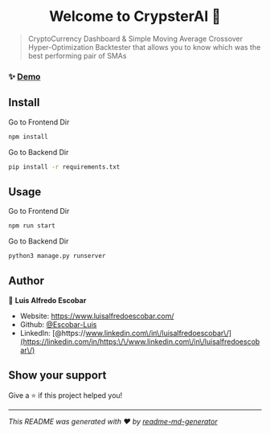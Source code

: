 <h1 align="center">Welcome to CrypsterAI 👋</h1>
<p>
</p>

> CryptoCurrency Dashboard & Simple Moving Average Crossover Hyper-Optimization Backtester that allows you to know which was the best performing pair of SMAs

### ✨ [Demo](https://crypsterai.netlify.app/)

## Install

Go to Frontend Dir
```sh
npm install
```
Go to Backend Dir
```sh
pip install -r requirements.txt
```

## Usage

Go to Frontend Dir
```sh
npm run start
```
Go to Backend Dir
```sh
python3 manage.py runserver 
```

## Author

👤 **Luis Alfredo Escobar**

* Website: https://www.luisalfredoescobar.com/
* Github: [@Escobar-Luis](https://github.com/Escobar-Luis)
* LinkedIn: [@https:\/\/www.linkedin.com\/in\/luisalfredoescobar\/](https://linkedin.com/in/https:\/\/www.linkedin.com\/in\/luisalfredoescobar\/)

## Show your support

Give a ⭐️ if this project helped you!

***
_This README was generated with ❤️ by [readme-md-generator](https://github.com/kefranabg/readme-md-generator)_